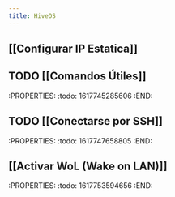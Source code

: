 ```yaml
---
title: HiveOS
---
```


## [[Configurar IP Estatica]]
## TODO [[Comandos Útiles]]
:PROPERTIES:
:todo: 1617745285606
:END:
## TODO [[Conectarse por SSH]]
:PROPERTIES:
:todo: 1617747658805
:END:
## [[Activar WoL (Wake on LAN)]]
:PROPERTIES:
:todo: 1617753594656
:END:

